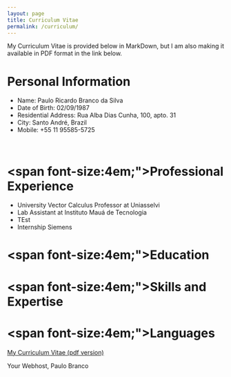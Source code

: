 ```yaml
---
layout: page
title: Curriculum Vitae
permalink: /curriculum/
---
```


My Curriculum Vitae is provided below in MarkDown, but I am also making it available in PDF format in the link below.

# Personal Information

* Name: Paulo Ricardo Branco da Silva
* Date of Birth: 02/09/1987
* Residential Address: Rua Alba Dias Cunha, 100, apto. 31
* City: Santo André, Brazil
* Mobile: +55 11 95585-5725

<br>

# <span font-size:4em;">Professional Experience</span>

* University Vector Calculus Professor at Uniasselvi
* Lab Assistant at Instituto Mauá de Tecnologia
* TEst
* Internship Siemens


# <span font-size:4em;">Education</span>

# <span font-size:4em;">Skills and Expertise</span>

# <span font-size:4em;">Languages</span>

<a href="http://www.pdf995.com/samples/pdf.pdf">My Curriculum Vitae (pdf version)</a>

Your Webhost,
Paulo Branco
